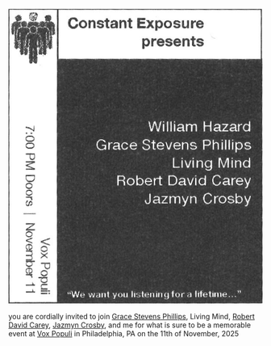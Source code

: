 ![Constant Exposure event flyer](pics/251014.png)

you are cordially invited to join [Grace Stevens Phillips](http://gracephillips.info/), Living Mind, [Robert David Carey](https://robertdavidcarey.com/), [Jazmyn Crosby](https://www.jazmyncrosby.com/), and me for what is sure to be a memorable event at [Vox Populi](https://www.voxpopuligallery.org/) in Philadelphia, PA on the 11th of November, 2025
